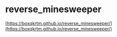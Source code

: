 # reverse_minesweeper
[https://boxqkrtm.github.io/reverse_minesweeper/](https://boxqkrtm.github.io/reverse_minesweeper/)
